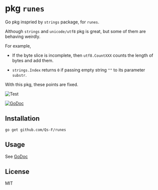 # pkg `runes`

Go pkg inspried by `strings` package, for `runes`.

Although `strings` and `unicode/utf8` pkg is great, but some of them are behaving weirdly.

For example,

- If the byte slice is incomplete, then `utf8.CountXXX` counts the length of bytes and add them.

- `strings.Index` returns `0` if passing empty string `""` to its parameter `substr`.

With this pkg, these points are fixed.

![Test](https://github.com/Qs-F/runes/workflows/test/badge.svg)

[![GoDoc](https://godoc.org/github.com/Qs-F/runes?status.svg)](https://godoc.org/github.com/Qs-F/runes)

## Installation

`go get github.com/Qs-F/runes`

## Usage

See [GoDoc](https://godoc.org/github.com/Qs-F/runes)

## License

MIT
